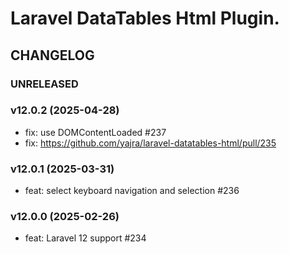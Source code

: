# Laravel DataTables Html Plugin.

## CHANGELOG

### UNRELEASED

### v12.0.2 (2025-04-28)

- fix: use DOMContentLoaded #237
- fix: https://github.com/yajra/laravel-datatables-html/pull/235

### v12.0.1 (2025-03-31)

- feat: select keyboard navigation and selection #236

### v12.0.0 (2025-02-26)

- feat: Laravel 12 support #234
